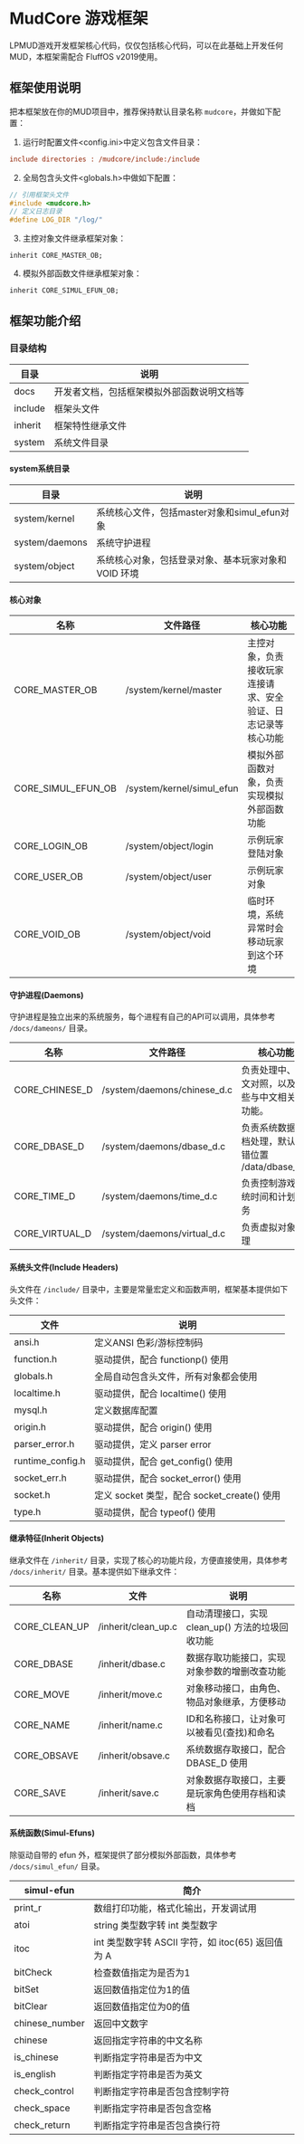 # MudCore 游戏框架

LPMUD游戏开发框架核心代码，仅仅包括核心代码，可以在此基础上开发任何MUD，本框架需配合 FluffOS v2019使用。

## 框架使用说明

把本框架放在你的MUD项目中，推荐保持默认目录名称 `mudcore`，并做如下配置：

1. 运行时配置文件<config.ini>中定义包含文件目录：

```ini
include directories : /mudcore/include:/include
```

2. 全局包含头文件<globals.h>中做如下配置：

```c
// 引用框架头文件
#include <mudcore.h>
// 定义日志目录
#define LOG_DIR "/log/"
```

3. 主控对象文件继承框架对象：

```
inherit CORE_MASTER_OB;
```

4. 模拟外部函数文件继承框架对象：

```
inherit CORE_SIMUL_EFUN_OB;
```

## 框架功能介绍

### 目录结构

目录|说明
-|-
docs|开发者文档，包括框架模拟外部函数说明文档等
include|框架头文件
inherit|框架特性继承文件
system|系统文件目录

#### system系统目录

目录|说明
-|-
system/kernel|系统核心文件，包括master对象和simul_efun对象
system/daemons|系统守护进程
system/object|系统核心对象，包括登录对象、基本玩家对象和 VOID 环境

#### 核心对象

名称|文件路径|核心功能
-|-|-
CORE_MASTER_OB|/system/kernel/master|主控对象，负责接收玩家连接请求、安全验证、日志记录等核心功能
CORE_SIMUL_EFUN_OB|/system/kernel/simul_efun|模拟外部函数对象，负责实现模拟外部函数功能
CORE_LOGIN_OB|/system/object/login|示例玩家登陆对象
CORE_USER_OB|/system/object/user|示例玩家对象
CORE_VOID_OB|/system/object/void|临时环境，系统异常时会移动玩家到这个环境

#### 守护进程(Daemons)

守护进程是独立出来的系统服务，每个进程有自己的API可以调用，具体参考 `/docs/dameons/` 目录。

名称|文件路径|核心功能
-|-|-
CORE_CHINESE_D|/system/daemons/chinese_d.c|负责处理中、英文对照，以及一些与中文相关的功能。
CORE_DBASE_D|/system/daemons/dbase_d.c|负责系统数据存档处理，默认报错位置 /data/dbase_d.o
CORE_TIME_D|/system/daemons/time_d.c|负责控制游戏系统时间和计划任务
CORE_VIRTUAL_D|/system/daemons/virtual_d.c|负责虚拟对象处理

#### 系统头文件(Include Headers)

头文件在 `/include/` 目录中，主要是常量宏定义和函数声明，框架基本提供如下头文件：

文件|说明
-|-
ansi.h|定义ANSI 色彩/游标控制码
function.h|驱动提供，配合 functionp() 使用
globals.h|全局自动包含头文件，所有对象都会使用
localtime.h|驱动提供，配合 localtime() 使用
mysql.h|定义数据库配置
origin.h|驱动提供，配合 origin() 使用
parser_error.h|驱动提供，定义 parser error
runtime_config.h|驱动提供，配合 get_config() 使用
socket_err.h|驱动提供，配合 socket_error() 使用
socket.h|定义 socket 类型，配合 socket_create() 使用
type.h|驱动提供，配合 typeof() 使用


#### 继承特征(Inherit Objects)

继承文件在 `/inherit/` 目录，实现了核心的功能片段，方便直接使用，具体参考 `/docs/inherit/` 目录。基本提供如下继承文件：

名称|文件|说明
-|-|-
CORE_CLEAN_UP|/inherit/clean_up.c|自动清理接口，实现 clean_up() 方法的垃圾回收功能
CORE_DBASE|/inherit/dbase.c|数据存取功能接口，实现对象参数的增删改查功能
CORE_MOVE|/inherit/move.c|对象移动接口，由角色、物品对象继承，方便移动
CORE_NAME|/inherit/name.c|ID和名称接口，让对象可以被看见(查找)和命名
CORE_OBSAVE|/inherit/obsave.c|系统数据存取接口，配合 DBASE_D 使用
CORE_SAVE|/inherit/save.c|对象数据存取接口，主要是玩家角色使用存档和读档

#### 系统函数(Simul-Efuns)

除驱动自带的 efun 外，框架提供了部分模拟外部函数，具体参考 `/docs/simul_efun/` 目录。

simul-efun|简介
-|-
print_r|数组打印功能，格式化输出，开发调试用
atoi|string 类型数字转 int 类型数字
itoc|int 类型数字转 ASCII 字符，如 itoc(65) 返回值为 A
bitCheck|检查数值指定为是否为1
bitSet|返回数值指定位为1的值
bitClear|返回数值指定位为0的值
chinese_number|返回中文数字
chinese|返回指定字符串的中文名称
is_chinese|判断指定字符串是否为中文
is_english|判断指定字符串是否为英文
check_control|判断指定字符串是否包含控制字符
check_space|判断指定字符串是否包含空格
check_return|判断指定字符串是否包含换行符
